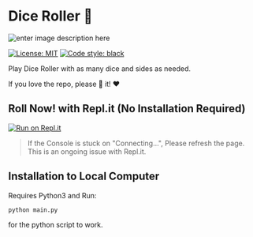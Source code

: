 # Dice Roller 🎲

![enter image description here](https://i.makeagif.com/media/11-30-2014/N1pTto.gif)



[![License: MIT](https://img.shields.io/badge/License-MIT-blue.svg)](https://kfchinese.mit-license.org/)
<a href="https://github.com/psf/black"><img alt="Code style: black" src="https://img.shields.io/badge/code%20style-black-000000.svg"></a>

Play Dice Roller with as many dice and sides as needed.


If you love the repo, please :star2: it!  :heart:

## Roll Now! with Repl.it (No Installation Required)

[![Run on Repl.it](https://repl.it/badge/github/KFChinese/Hang-Emoji-with-Python)](https://Hang-Emoji-with-Python.kfchinese.repl.run)
> If the Console is stuck on "Connecting...", Please refresh the page. This is an ongoing issue with Repl.it.


## Installation to Local Computer
Requires Python3 
and 
Run:

    python main.py
    
 for the python script to work.
